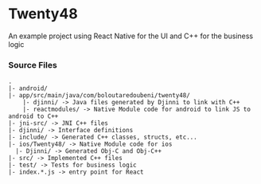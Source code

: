 # Twenty48

An example project using React Native for the UI and C++ for the business logic

### Source Files
```
.
|- android/
|- app/src/main/java/com/boloutaredoubeni/twenty48/
    |- djinni/ -> Java files generated by Djinni to link with C++
    |- reactmodules/ -> Native Module code for android to link JS to android to C++
|- jni-src/ -> JNI C++ files
|- djinni/ -> Interface definitions
|- include/ -> Generated C++ classes, structs, etc...
|- ios/Twenty48/ -> Native Module code for ios
  |- Djinni/ -> Generated Obj-C and Obj-C++
|- src/ -> Implemented C++ files
|- test/ -> Tests for business logic
|- index.*.js -> entry point for React

```
